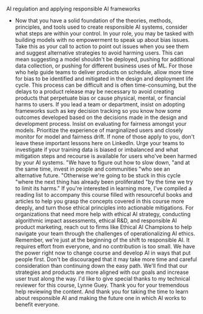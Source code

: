 AI regulation and applying responsible AI frameworks
- Now that you have a solid foundation of the theories, methods, principles, and tools used to create responsible AI systems, consider what steps are within your control. In your role, you may be tasked with building models with no empowerment to speak up about bias issues. Take this as your call to action to point out issues when you see them and suggest alternative strategies to avoid harming users. This can mean suggesting a model shouldn't be deployed, pushing for additional data collection, or pushing for different business uses of ML. For those who help guide teams to deliver products on schedule, allow more time for bias to be identified and mitigated in the design and deployment life cycle. This process can be difficult and is often time-consuming, but the delays to a product release may be necessary to avoid creating products that perpetuate bias or cause physical, mental, or financial harms to users. If you lead a team or department, insist on adopting frameworks such as key decision tracking so you know how some outcomes developed based on the decisions made in the design and development process. Insist on evaluating for fairness amongst your models. Prioritize the experience of marginalized users and closely monitor for model and fairness drift. If none of those apply to you, don't leave these important lessons here on LinkedIn. Urge your teams to investigate if your training data is biased or imbalanced and what mitigation steps and recourse is available for users who've been harmed by your AI systems. "We have to figure out how to slow down, "and at the same time, invest in people and communities "who see an alternative future. "Otherwise we're going to be stuck in this cycle "where the next thing has already been proliferated "by the time we try to limit its harms." If you're interested in learning more, I've compiled a reading list to accompany this course filled with resourceful books and articles to help you grasp the concepts covered in this course more deeply, and turn those ethical principles into actionable mitigations. For organizations that need more help with ethical AI strategy, conducting algorithmic impact assessments, ethical R&D, and responsible AI product marketing, reach out to firms like Ethical AI Champions to help navigate your team through the challenges of operationalizing AI ethics. Remember, we're just at the beginning of the shift to responsible AI. It requires effort from everyone, and no contribution is too small. We have the power right now to change course and develop AI in ways that put people first. Don't be discouraged that it may take more time and careful consideration than continuing down the easy path. We'll find that our strategies and products are more aligned with our goals and increase user trust along the way. I'd like to give special thanks to my technical reviewer for this course, Lynne Guey. Thank you for your tremendous help reviewing the content. And thank you for taking the time to learn about responsible AI and making the future one in which AI works to benefit everyone.